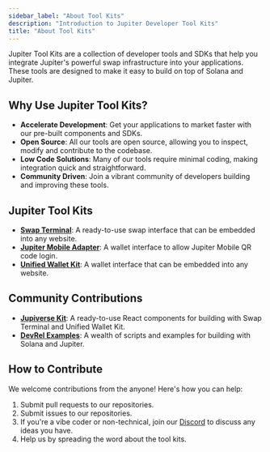 ```yaml
---
sidebar_label: "About Tool Kits"
description: "Introduction to Jupiter Developer Tool Kits"
title: "About Tool Kits"
---
```


<head>
    <title>About Tool Kits</title>
    <meta name="twitter:card" content="summary" />
</head>

Jupiter Tool Kits are a collection of developer tools and SDKs that help you integrate Jupiter's powerful swap infrastructure into your applications. These tools are designed to make it easy to build on top of Solana and Jupiter.

## Why Use Jupiter Tool Kits?

- **Accelerate Development**: Get your applications to market faster with our pre-built components and SDKs.
- **Open Source**: All our tools are open source, allowing you to inspect, modify and contribute to the codebase.
- **Low Code Solutions**: Many of our tools require minimal coding, making integration quick and straightforward.
- **Community Driven**: Join a vibrant community of developers building and improving these tools.

## Jupiter Tool Kits

- [**Swap Terminal**](/docs/tool-kits/terminal/): A ready-to-use swap interface that can be embedded into any website.
- [**Jupiter Mobile Adapter**](/docs/tool-kits/mobile-adapter): A wallet interface to allow Jupiter Mobile QR code login.
- [**Unified Wallet Kit**](/docs/tool-kits/wallet-kit/): A wallet interface that can be embedded into any website.

## Community Contributions

- [**Jupiverse Kit**](https://jupiversekit.xyz): A ready-to-use React components for building with Swap Terminal and Unified Wallet Kit.
- [**DevRel Examples**](https://github.com/Jupiter-DevRel): A wealth of scripts and examples for building with Solana and Jupiter.

## How to Contribute

We welcome contributions from the anyone! Here's how you can help:

1. Submit pull requests to our repositories.
2. Submit issues to our repositories.
3. If you're a vibe coder or non-technical, join our [Discord](https://discord.gg/jup) to discuss any ideas you have.
4. Help us by spreading the word about the tool kits.
